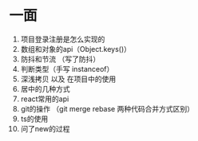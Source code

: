 # 一面

1. 项目登录注册是怎么实现的
2. 数组和对象的api（Object.keys()）
3. 防抖和节流 （写了防抖）
4. 判断类型（手写 instanceof）
5. 深浅拷贝 以及 在项目中的使用
6. 居中的几种方式
7. react常用的api
8. git的操作 （git merge rebase 两种代码合并方式区别）
9. ts的使用
10. 问了new的过程